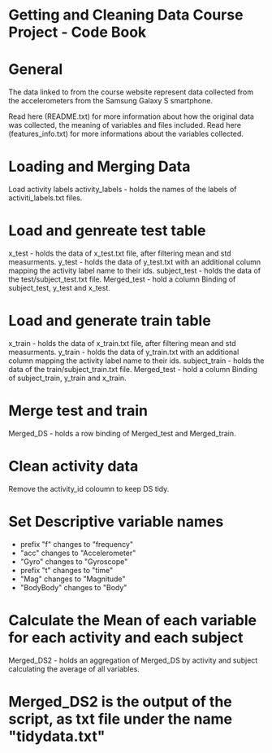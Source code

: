 
# Getting and Cleaning Data Course Project - Code Book

# General

The data linked to from the course website represent data collected from the accelerometers from the Samsung Galaxy S smartphone. 

Read here (README.txt) for more information about how the original data was collected, the meaning of variables and files included.
Read here (features_info.txt) for more informations about the variables collected.


# Loading and Merging Data
Load activity labels
activity_labels - holds the names of the labels of activiti_labels.txt files.

# Load and genreate test table
x_test - holds the data of x_test.txt file, after filtering mean and std measurments.
y_test - holds the data of y_test.txt with an additional column mapping the activity label name to their ids.
subject_test - holds the data of the test/subject_test.txt file.
Merged_test - hold a column Binding of subject_test, y_test and x_test.

# Load and generate train table
x_train - holds the data of x_train.txt file, after filtering mean and std measurments.
y_train - holds the data of y_train.txt with an additional column mapping the activity label name to their ids.
subject_train - holds the data of the train/subject_train.txt file.
Merged_test - hold a column Binding of subject_train, y_train and x_train.

# Merge test and train
Merged_DS - holds a row binding of Merged_test and Merged_train.

# Clean activity data
Remove the activity_id coloumn to keep DS tidy.

# Set Descriptive variable names
- prefix "f" changes to "frequency"
- "acc" changes to "Accelerometer"
- "Gyro" changes to "Gyroscope"
- prefix "t" changes to "time"
- "Mag" changes to "Magnitude"
- "BodyBody" changes to "Body"

# Calculate the Mean of each variable for each activity and each subject
Merged_DS2 - holds an aggregation of Merged_DS by activity and subject calculating the average of all variables.

# Merged_DS2 is the output of the script, as txt file under the name "tidydata.txt"

 











